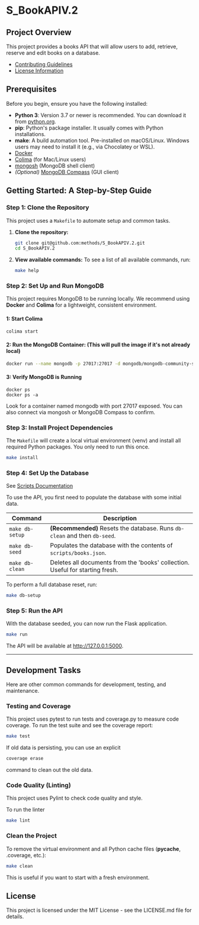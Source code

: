 # S_BookAPIV.2

## Project Overview

This project provides a books API that will allow users to add, retrieve, reserve and edit books on a database. 

- [Contributing Guidelines](CONTRIBUTING.md)
- [License Information](LICENSE.md)

## Prerequisites

Before you begin, ensure you have the following installed:

*   **Python 3**: Version 3.7 or newer is recommended. You can download it from [python.org](https://www.python.org/downloads/).
*   **pip**: Python's package installer. It usually comes with Python installations.
*   **make**: A build automation tool. Pre-installed on macOS/Linux. Windows users may need to install it (e.g., via Chocolatey or WSL).
* [Docker](https://formulae.brew.sh/formula/docker)
* [Colima](https://github.com/abiosoft/colima) (for Mac/Linux users)
* [mongosh](https://www.mongodb.com/try/download/shell) (MongoDB shell client)
* *(Optional)* [MongoDB Compass](https://www.mongodb.com/try/download/compass) (GUI client)

## Getting Started: A Step-by-Step Guide

### Step 1: Clone the Repository
This project uses a `Makefile` to automate setup and common tasks.

1.  **Clone the repository:**
    ```bash
    git clone git@github.com:methods/S_BookAPIV.2.git
    cd S_BookAPIV.2
    ```

2.  **View available commands:**
    To see a list of all available commands, run:
    ```bash
    make help
    ```

### Step 2: Set Up and Run MongoDB

This project requires MongoDB to be running locally. We recommend using **Docker** and **Colima** for a lightweight, consistent environment.

#### 1: Start Colima

```bash
colima start
```

#### 2: Run the MongoDB Container: (This will pull the image if it's not already local)

```bash
docker run --name mongodb -p 27017:27017 -d mongodb/mongodb-community-server:latest
```

#### 3: Verify MongoDB is Running

```
docker ps
docker ps -a
```

Look for a container named mongodb with port 27017 exposed. You can also connect via mongosh or MongoDB Compass to confirm.



### Step 3: Install Project Dependencies

The `Makefile` will create a local virtual environment (venv) and install all required Python packages. You only need to run this once.

```bash
make install
```

### Step 4: Set Up the Database

See [Scripts Documentation](scripts/README.md)

To use the API, you first need to populate the database with some initial data.

| Command        | Description                                                                 |
|----------------|-----------------------------------------------------------------------------|
| `make db-setup`| **(Recommended)** Resets the database. Runs `db-clean` and then `db-seed`. |
| `make db-seed` | Populates the database with the contents of `scripts/books.json`.           |
| `make db-clean`| Deletes all documents from the 'books' collection. Useful for starting fresh. |

To perform a full database reset, run:
```bash
make db-setup
```

### Step 5: Run the API

With the database seeded, you can now run the Flask application.

```bash
make run
```
The API will be available at http://127.0.0.1:5000.

--- 

## Development Tasks

Here are other common commands for development, testing, and maintenance.

### Testing and Coverage

This project uses pytest to run tests and coverage.py to measure code coverage.
To run the test suite and see the coverage report:

```bash
make test
```

If old data is persisting, you can use an explicit
```bash
coverage erase
```
command to clean out the old data.


### Code Quality (Linting)

This project uses Pylint to check code quality and style.

To run the linter

```bash
make lint
```


### Clean the Project

To remove the virtual environment and all Python cache files (__pycache__, .coverage, etc.):

```bash
make clean
```
This is useful if you want to start with a fresh environment.


## License
This project is licensed under the MIT License - see the LICENSE.md file for details.